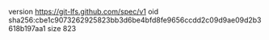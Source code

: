 version https://git-lfs.github.com/spec/v1
oid sha256:cbe1c9073262925823bb3d6be4bfd8fe9656ccdd2c09d9ae09d2b3618b197aa1
size 823
